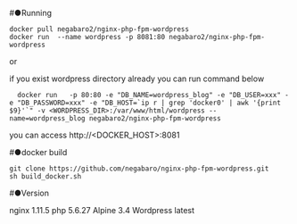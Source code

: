 #●Running

```
docker pull negabaro2/nginx-php-fpm-wordpress
docker run  --name wordpress -p 8081:80 negabaro2/nginx-php-fpm-wordpress
```

or

if you exist wordpress directory already
  you can run command below

```
  docker run   -p 80:80 -e "DB_NAME=wordpress_blog" -e "DB_USER=xxx" -e "DB_PASSWORD=xxx" -e "DB_HOST=`ip r | grep 'docker0' | awk '{print $9}'`" -v <WORDPRESS_DIR>:/var/www/html/wordpress --name=wordpress_blog negabaro2/nginx-php-fpm-wordpress
  ```
  
  you can access http://<DOCKER_HOST>:8081

#●docker build

```
git clone https://github.com/negabaro/nginx-php-fpm-wordpress.git
sh build_docker.sh
```

#●Version

  nginx 1.11.5
  php 5.6.27
  Alpine 3.4
  Wordpress latest
